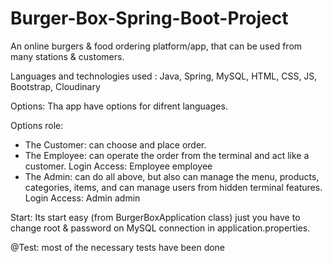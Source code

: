 # Burger-Box-Spring-Boot-Project

An online burgers & food ordering platform/app,
that can be used from many stations & customers.

Languages and technologies used : Java, Spring, MySQL, HTML, CSS, JS, Bootstrap, Cloudinary

Options:
Tha app have options for difrent languages.

Options role:
- The Customer: can choose and place order.
- The Employee: can operate the order from the terminal and act like a customer.
Login Access:
Employee employee
- The Admin: can do all above, but also can manage the menu, products, categories, items,
and can manage users from hidden terminal features.
Login Access:
Admin admin

Start:
Its start easy (from BurgerBoxApplication class) just you have to change root & password 
on MySQL connection in application.properties.

@Test:
most of the necessary tests have been done
